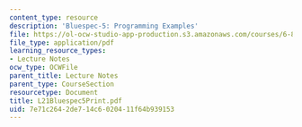 ```yaml
---
content_type: resource
description: 'Bluespec-5: Programming Examples'
file: https://ol-ocw-studio-app-production.s3.amazonaws.com/courses/6-827-multithreaded-parallelism-languages-and-compilers-fall-2002/7e71c2642de714c6020411f64b939153_L21Bluespec5Print.pdf
file_type: application/pdf
learning_resource_types:
- Lecture Notes
ocw_type: OCWFile
parent_title: Lecture Notes
parent_type: CourseSection
resourcetype: Document
title: L21Bluespec5Print.pdf
uid: 7e71c264-2de7-14c6-0204-11f64b939153
---
```

